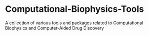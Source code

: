 # Computational-Biophysics-Tools
A collection of various tools and packages related to Computational Biophysics and Computer-Aided Drug Discovery
